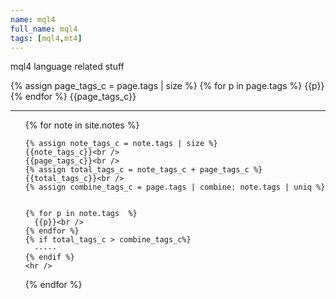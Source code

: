 ```yaml
---
name: mql4
full_name: mql4
tags: [mql4,mt4]
---
```

mql4 language related stuff

{% assign page_tags_c = page.tags | size %}
{% for p in page.tags  %}
  {{p}}<br />
{% endfor %}
{{page_tags_c}}
<hr />
<ul>
  {% for note in site.notes %}
  
    {% assign note_tags_c = note.tags | size %}
    {{note_tags_c}}<br />
    {{page_tags_c}}<br />
    {% assign total_tags_c = note_tags_c + page_tags_c %}
    {{total_tags_c}}<br />
    {% assign combine_tags_c = page.tags | combine: note.tags | uniq %}

    
    {% for p in note.tags  %}
      {{p}}<br />
    {% endfor %}
    {% if total_tags_c > combine_tags_c%}
      -----
    {% endif %}
    <hr />
  {% endfor %}
  
</ul>